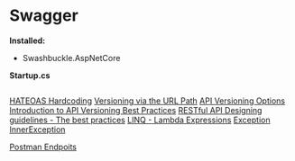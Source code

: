 # Swagger

**Installed:**
- Swashbuckle.AspNetCore

**Startup.cs**
```C#

```
[HATEOAS ](https://pt.stackoverflow.com/questions/49492/por-que-hateoas-%C3%A9-importante)
[Hardcoding](https://pt.wikipedia.org/wiki/Codifica%C3%A7%C3%A3o_r%C3%ADgida)
[Versioning via the URL Path](https://github.com/Microsoft/aspnet-api-versioning/wiki/Versioning-via-the-URL-Path)
[API Versioning Options](https://github.com/Microsoft/aspnet-api-versioning/wiki/API-Versioning-Options)
[Introduction to API Versioning Best Practices](https://nordicapis.com/introduction-to-api-versioning-best-practices)
[RESTful API Designing guidelines - The best practices](https://hackernoon.com/restful-api-designing-guidelines-the-best-practices-60e1d954e7c9)
[LINQ - Lambda Expressions](https://www.youtube.com/watch?v=3EEP9JxqLpE)
[Exception InnerException](https://docs.microsoft.com/pt-br/dotnet/api/system.exception.innerexception?view=netframework-4.7.2)

[Postman Endpoits](/RESTfulAPIDesign/Postman)
